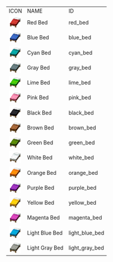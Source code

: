 <table>
	<tablebody>
		<tr>
			<td>ICON</td>
			<td>NAME</td>
			<td>ID</td>
		</tr>
		<tr>
			<td><img src="../../mc_icon/decorations/bed/red_bed.png"></td>
			<td>Red Bed</td>
			<td>red_bed</td>
		</tr>
		<tr>
			<td><img src="../../mc_icon/decorations/bed/blue_bed.png"></td>
			<td>Blue Bed</td>
			<td>blue_bed</td>
		</tr>
		<tr>
			<td><img src="../../mc_icon/decorations/bed/cyan_bed.png"></td>
			<td>Cyan Bed</td>
			<td>cyan_bed</td>
		</tr>
		<tr>
			<td><img src="../../mc_icon/decorations/bed/gray_bed.png"></td>
			<td>Gray Bed</td>
			<td>gray_bed</td>
		</tr>
		<tr>
			<td><img src="../../mc_icon/decorations/bed/lime_bed.png"></td>
			<td>Lime Bed</td>
			<td>lime_bed</td>
		</tr>
		<tr>
			<td><img src="../../mc_icon/decorations/bed/pink_bed.png"></td>
			<td>Pink Bed</td>
			<td>pink_bed</td>
		</tr>
		<tr>
			<td><img src="../../mc_icon/decorations/bed/black_bed.png"></td>
			<td>Black Bed</td>
			<td>black_bed</td>
		</tr>
		<tr>
			<td><img src="../../mc_icon/decorations/bed/brown_bed.png"></td>
			<td>Brown Bed</td>
			<td>brown_bed</td>
		</tr>
		<tr>
			<td><img src="../../mc_icon/decorations/bed/green_bed.png"></td>
			<td>Green Bed</td>
			<td>green_bed</td>
		</tr>
		<tr>
			<td><img src="../../mc_icon/decorations/bed/white_bed.png"></td>
			<td>White Bed</td>
			<td>white_bed</td>
		</tr>
		<tr>
			<td><img src="../../mc_icon/decorations/bed/orange_bed.png"></td>
			<td>Orange Bed</td>
			<td>orange_bed</td>
		</tr>
		<tr>
			<td><img src="../../mc_icon/decorations/bed/purple_bed.png"></td>
			<td>Purple Bed</td>
			<td>purple_bed</td>
		</tr>
		<tr>
			<td><img src="../../mc_icon/decorations/bed/yellow_bed.png"></td>
			<td>Yellow Bed</td>
			<td>yellow_bed</td>
		</tr>
		<tr>
			<td><img src="../../mc_icon/decorations/bed/magenta_bed.png"></td>
			<td>Magenta Bed</td>
			<td>magenta_bed</td>
		</tr>
		<tr>
			<td><img src="../../mc_icon/decorations/bed/light_blue_bed.png"></td>
			<td>Light Blue Bed</td>
			<td>light_blue_bed</td>
		</tr>
		<tr>
			<td><img src="../../mc_icon/decorations/bed/light_gray_bed.png"></td>
			<td>Light Gray Bed</td>
			<td>light_gray_bed</td>
		</tr>
	</tablebody>
</table>